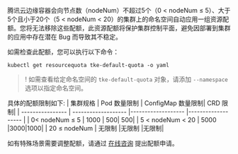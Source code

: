 
腾讯云边缘容器会向节点数（nodeNum）不超过5个（0 < nodeNum ≤ 5）、大于5个且小于20个（5 < nodeNum < 20）的集群上的命名空间自动应用一组资源配额。您将无法移除这些配额，此资源配额将保护集群控制平面，避免因部署到集群的应用中存在潜在 Bug 而导致其不稳定。

如需检查此配额，您可以执行以下命令：
```
kubectl get resourcequota tke-default-quota -o yaml
```

>! 如需查看给定命名空间的 `tke-default-quota` 对象，请添加 `--namespace` 选项以指定命名空间。

具体的配额限制如下:
| 集群规格 | Pod 数量限制 | ConfigMap 数量限制| CRD 限制|
| ---------------- | ------------------- |------------------- |------------------- |
| 0< nodeNum ≤ 5 | 1000 | 500| 500|
| 5 < nodeNum < 20 | 5000  |3000|1000|
| 20 ≤ nodeNum | 无限制 |无限制  |无限制|

如有特殊场景需要调整配额，请通过 [在线咨询](https://cloud.tencent.com/online-service?from=doc_457) 提出配额申请。

